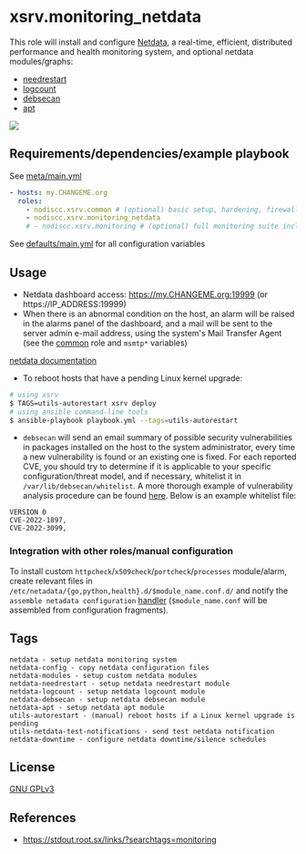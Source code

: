 # xsrv.monitoring_netdata

This role will install and configure [Netdata](https://my-netdata.io/), a real-time, efficient, distributed performance and health monitoring system, and optional netdata modules/graphs:
 - [needrestart](https://gitlab.com/nodiscc/netdata-needrestart)
 - [logcount](https://gitlab.com/nodiscc/netdata-logcount)
 - [debsecan](https://gitlab.com/nodiscc/netdata-debsecan)
 - [apt](https://gitlab.com/nodiscc/netdata-apt)

[![](https://gitlab.com/nodiscc/toolbox/-/raw/master/DOC/SCREENSHOTS/vqfWelH.png)](https://gitlab.com/nodiscc/toolbox/-/raw/master/DOC/SCREENSHOTS/vqfWelH.png)


## Requirements/dependencies/example playbook

See [meta/main.yml](meta/main.yml)

```yaml
- hosts: my.CHANGEME.org
  roles:
    - nodiscc.xsrv.common # (optional) basic setup, hardening, firewall
    - nodiscc.xsrv.monitoring_netdata
    # - nodiscc.xsrv.monitoring # (optional) full monitoring suite including monitoring_netdata
```

See [defaults/main.yml](defaults/main.yml) for all configuration variables


## Usage

- Netdata dashboard access: https://my.CHANGEME.org:19999 (or https://IP_ADDRESS:19999)
- When there is an abnormal condition on the host, an alarm will be raised in the alarms panel of the dashboard, and a mail will be sent to the server admin e-mail address, using the system's Mail Transfer Agent (see the [common](../common) role and `msmtp*` variables)

[netdata documentation](https://docs.netdata.cloud/)

- To reboot hosts that have a pending Linux kernel upgrade:

```bash
# using xsrv
$ TAGS=utils-autorestart xsrv deploy
# using ansible command-line tools
$ ansible-playbook playbook.yml --tags=utils-autorestart
```

- `debsecan` will send an email summary of possible security vulnerabilities in packages installed on the host to the system administrator, every time a new vulnerability is found or an existing one is fixed. For each reported CVE, you should try to determine if it is applicable to your specific configuration/threat model, and if necessary, whitelist it in `/var/lib/debsecan/whitelist`. A more thorough example of vulnerability analysis procedure can be found [here](https://old.reddit.com/r/debian/comments/10z4im0/security_updates_with_nodsa/j83hcst/). Below is an example whitelist file:

```
VERSION 0
CVE-2022-1897,
CVE-2022-3099,
```

### Integration with other roles/manual configuration

To install custom `httpcheck`/`x509check`/`portcheck`/`processes` module/alarm, create relevant files in `/etc/netadata/{go,python,health}.d/$module_name.conf.d/` and notify the `assemble netadata configuration` [handler](https://gitlab.com/nodiscc/xsrv/-/blob/master/roles/monitoring/handlers/main.yml) (`$module_name.conf` will be assembled from configuration fragments).


## Tags

<!--BEGIN TAGS LIST-->
```
netdata - setup netdata monitoring system
netdata-config - copy netdata configuration files
netdata-modules - setup custom netdata modules
netdata-needrestart - setup netdata needrestart module
netdata-logcount - setup netdata logcount module
netdata-debsecan - setup netdata debsecan module
netdata-apt - setup netdata apt module
utils-autorestart - (manual) reboot hosts if a Linux kernel upgrade is pending
utils-netdata-test-notifications - send test netdata notification
netdata-downtime - configure netdata downtime/silence schedules
```
<!--END TAGS LIST-->


## License

[GNU GPLv3](../../LICENSE)


## References

- https://stdout.root.sx/links/?searchtags=monitoring
